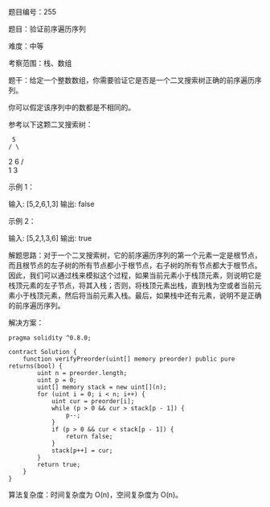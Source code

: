 题目编号：255

题目：验证前序遍历序列

难度：中等

考察范围：栈、数组

题干：给定一个整数数组，你需要验证它是否是一个二叉搜索树正确的前序遍历序列。

你可以假定该序列中的数都是不相同的。

参考以下这颗二叉搜索树：

     5
    / \
   2   6
  / \
 1   3

示例 1：

输入: [5,2,6,1,3]
输出: false

示例 2：

输入: [5,2,1,3,6]
输出: true

解题思路：对于一个二叉搜索树，它的前序遍历序列的第一个元素一定是根节点，而且根节点的左子树的所有节点都小于根节点，右子树的所有节点都大于根节点。因此，我们可以通过栈来模拟这个过程，如果当前元素小于栈顶元素，则说明它是栈顶元素的左子节点，将其入栈；否则，将栈顶元素出栈，直到栈为空或者当前元素小于栈顶元素，然后将当前元素入栈。最后，如果栈中还有元素，说明不是正确的前序遍历序列。

解决方案：

```
pragma solidity ^0.8.0;

contract Solution {
    function verifyPreorder(uint[] memory preorder) public pure returns(bool) {
        uint n = preorder.length;
        uint p = 0;
        uint[] memory stack = new uint[](n);
        for (uint i = 0; i < n; i++) {
            uint cur = preorder[i];
            while (p > 0 && cur > stack[p - 1]) {
                p--;
            }
            if (p > 0 && cur < stack[p - 1]) {
                return false;
            }
            stack[p++] = cur;
        }
        return true;
    }
}
```

算法复杂度：时间复杂度为 O(n)，空间复杂度为 O(n)。